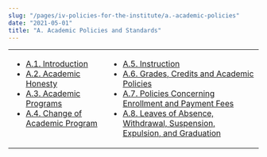 ```yaml
---
slug: "/pages/iv-policies-for-the-institute/a.-academic-policies"
date: "2021-05-01"
title: "A. Academic Policies and Standards"
---
```


<table border="0">

<tbody>

<tr valign="top">

<td>

- [A.1\. Introduction](/pages/iv-policies-for-the-institute/a.-academic-policies/a.1.-introduction)
- [A.2\. Academic Honesty](/pages/iv-policies-for-the-institute/a.-academic-policies/a.2.-academic-honesty)
- [A.3\. Academic Programs](/pages/iv-policies-for-the-institute/a.-academic-policies/a.3.-academic-programs)
- [A.4\. Change of Academic Program](/pages/iv-policies-for-the-institute/a.-academic-policies/a.4.-change-of-academic-program)

</td>

<td>

- [A.5\. Instruction](/pages/iv-policies-for-the-institute/a.-academic-policies/a.5.-instruction)
- [A.6\. Grades, Credits and Academic Policies](/pages/iv-policies-for-the-institute/a.-academic-policies/a.6.-grades-credits-and-academic-policies)
- [A.7\. Policies Concerning Enrollment and Payment Fees](/pages/iv-policies-for-the-institute/a.-academic-policies/a.7.-policies-concerning-enrollment-and-payment-fees)
- [A.8\. Leaves of Absence, Withdrawal, Suspension, Expulsion, and Graduation](/pages/iv-policies-for-the-institute/a.-academic-policies/a.8.-leaves-of-absence-withdrawal-suspension-expulsion-and-graduation)

</td>

</tr>

</tbody>

</table>
